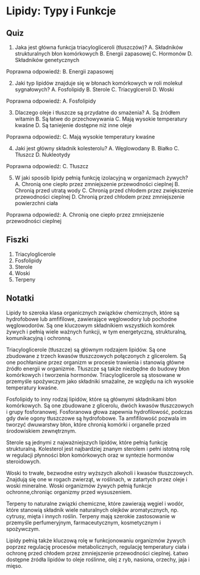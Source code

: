  Lipidy: Typy i Funkcje
====================

Quiz
----

1. Jaka jest główna funkcja triacylogliceroli (tłuszczów)?
A. Składników strukturalnych błon komórkowych
B. Energii zapasowej
C. Hormonów
D. Składników genetycznych

Poprawna odpowiedź: B. Energii zapasowej

2. Jaki typ lipidów znajduje się w błonach komórkowych w roli molekuł sygnałowych?
A. Fosfolipidy
B. Sterole
C. Triacyglceroli
D. Woski

Poprawna odpowiedź: A. Fosfolipidy

3. Dlaczego oleje i tłuszcze są przydatne do smażenia?
A. Są źródłem witamin
B. Są łatwe do przechowywania
C. Mają wysokie temperatury kwaśne
D. Są taniejenie dostępne niż inne oleje

Poprawna odpowiedź: C. Mają wysokie temperatury kwaśne

4. Jaki jest główny składnik kolesterolu?
A. Węglowodany
B. Białko
C. Tłuszcz
D. Nukleotydy

Poprawna odpowiedź: C. Tłuszcz

5. W jaki sposób lipidy pełnią funkcję izolacyjną w organizmach żywych?
A. Chronią one ciepło przez zmniejszenie przewodności cieplnej
B. Chronią przed utratą wody
C. Chronią przed chłodem przez zwiększenie przewodności cieplnej
D. Chronią przed chłodem przez zmniejszenie powierzchni ciała

Poprawna odpowiedź: A. Chronią one ciepło przez zmniejszenie przewodności cieplnej

Fiszki
-----

1. Triacyloglicerole
2. Fosfolipidy
3. Sterole
4. Woski
5. Terpeny

Notatki
------

Lipidy to szeroka klasa organicznych związków chemicznych, które są hydrofobowe lub amfifilowe, zawierające węglowodory lub pochodne węglowodorów. Są one kluczowym składnikiem wszystkich komórek żywych i pełnią wiele ważnych funkcji, w tym energetyczną, strukturalną, komunikacyjną i ochronną.

Triacyloglicerole (tłuszcze) są głównym rodzajem lipidów. Są one zbudowane z trzech kwasów tłuszczowych połączonych z glicerolem. Są one pochłaniane przez organizm w procesie trawienia i stanowią główne źródło energii w organizmie. Tłuszcze są także niezbędne do budowy błon komórkowych i tworzenia hormonów. Triacyloglicerole są stosowane w przemyśle spożywczym jako składniki smażalne, ze względu na ich wysokie temperatury kwaśne.

Fosfolipidy to inny rodzaj lipidów, które są głównymi składnikami błon komórkowych. Są one zbudowane z glicerolu, dwóch kwasów tłuszczowych i grupy fosforanowej. Fosforanowa głowa zapewnia hydrofilowość, podczas gdy dwie ogony tłuszczowe są hydrofobowe. Ta amfifilowość pozwala im tworzyć dwuwarstwy błon, które chronią komórki i organelle przed środowiskiem zewnętrznym.

Sterole są jednymi z najważniejszych lipidów, które pełnią funkcję strukturalną. Kolesterol jest najbardziej znanym sterolem i pełni istotną rolę w regulacji płynności błon komórkowych oraz w syntezie hormonów steroidowych.

Woski to trwałe, bezwodne estry wyższych alkoholi i kwasów tłuszczowych. Znajdują się one w rogach zwierząt, w roślinach, w zatartych przez oleje i woski mineralne. Woski organizmów żywych pełnią funkcje ochronne,chroniąc organizmy przed wysuszeniem.

Terpeny to naturalne związki chemiczne, które zawierają węgiel i wodór, które stanowią składnik wiele naturalnych olejków aromatycznych, np. cytrusy, mięta i innych roślin. Terpeny mają szerokie zastosowanie w przemyśle perfumeryjnym, farmaceutycznym, kosmetycznym i spożywczym.

Lipidy pełnią także kluczową rolę w funkcjonowaniu organizmów żywych poprzez regulację procesów metabolicznych, regulację temperatury ciała i ochronę przed chłodem przez zmniejszenie przewodności cieplnej. Łatwo dostępne źródła lipidów to oleje roślinne, olej z ryb, nasiona, orzechy, jaja i mięso.